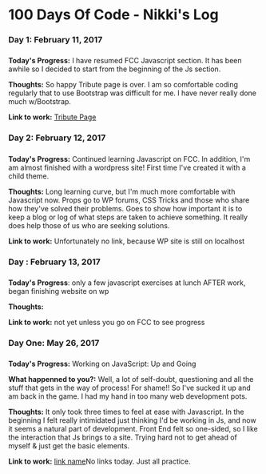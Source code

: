 # 100 Days Of Code - Nikki's Log


### Day 1: February 11, 2017
#####

**Today's Progress:** I have resumed FCC Javascript section.  It has been awhile so I decided to start from the beginning of the Js section.

**Thoughts:** So happy Tribute page is over.  I am so comfortable coding regularly that to use Bootstrap was difficult for me.  I have never really done much w/Bootstrap.

**Link to work:** [Tribute Page](http://codepen.io/devgrrl/pen/vgQqBa)

### Day 2:  February 12, 2017
#####

**Today's Progress:** Continued learning Javascript on FCC. In addition, I'm am almost finished with a wordpress site!  First time I've created it with a child theme. 

**Thoughts:** Long learning curve, but I'm much more comfortable with Javascript now.  Props go to WP forums, CSS Tricks and those who share how they've solved their problems.  Goes to show how important it is to keep a blog or log of what steps are taken to achieve something.  It really does help those of us who are seeking solutions.

**Link to work:** [<name>](http://)  Unfortunately no link, because WP site is still on localhost



### Day : February 13, 2017
#####

**Today's Progress**: only a few javascript exercises at lunch
AFTER work, began finishing website on wp 

**Thoughts:** 

**Link to work:** [<name>](http://) not yet unless you go on FCC to see progress 

### Day  One: May 26, 2017
#####

**Today's Progress:** Working on JavaScript: Up and Going

**What happenned to you?:** Well, a lot of self-doubt, questioning and all the stuff that gets in the way of process!  For shame!!  So I've sucked it up and am back in the game.  I had my hand in too many web development pots.  

**Thoughts:** It only took three times to feel at ease with Javascript.  In the beginning I felt really intimidated just thinking I'd be working in Js, and now it seems a natural part of development.  Front End felt so one-sided, so I like the interaction that Js brings to a site.  Trying hard not to get ahead of myself &amp; just get the basic elements.

**Link to work:** [link name](http://)No links today.  Just all practice.
